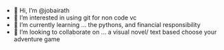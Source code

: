 - 👋 Hi, I’m @jobairath
- 👀 I’m interested in using git for non code vc
- 🌱 I’m currently learning ... the pythons, and financial responsibility
- 💞️ I’m looking to collaborate on ... a visual novel/ text based choose your adventure game 

<!---
jobairath/jobairath is a ✨ special ✨ repository because its `README.md` (this file) appears on your GitHub profile.
You can click the Preview link to take a look at your changes.
--->
